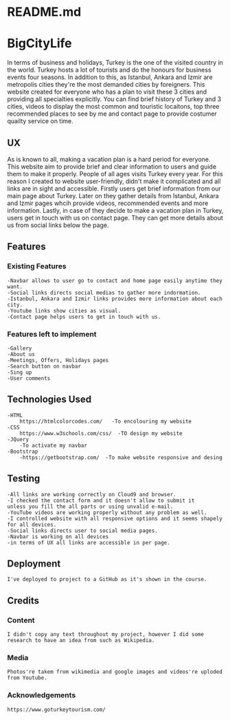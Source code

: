 # README.md
# BigCityLife

In terms of business and holidays, Turkey is the one of the visited country in the world. Turkey hosts a lot of tourists and do the honours for business
events four seasons. In addition to this, as Istanbul, Ankara and Izmir are metropolis cities they're the most demanded cities by foreigners. This website 
created for everyone who has a plan to visit these 3 cities and providing all specialties explicitly. You can find brief history of Turkey and 3 cities, videos to display the most common and 
touristic locaitons, top three recommended places to see by me and contact page to provide costumer quailty service on time.

## UX

 As is known to all, making a vacation plan is a hard period for everyone. This website aim to provide brief and clear information 
 to users and guide them to make it properly. People of all ages visits Turkey every year. For this reason I created to website user-friendly, didn't make it complicated
 and all links are in sight and accessible. Firstly users get brief information from our main page about Turkey. Later on they gather details from Istanbul, Ankara and Izmir pages whcih provide videos, recommended events and more information.
 Lastly, in case of they decide to make a vacation plan in Turkey, users get in touch with us on contact page. They can get more details about us from social links below the page.
 

## Features

### Existing Features
    -Navbar allows to user go to contact and home page easily anytime they want.
    -Social links directs social medias to gather more indormation.
    -Istanbul, Ankara and Izmir links provides more information about each city.
    -Youtube links show cities as visual.
    -Contact page helps users to get in touch with us.
    
### Features left to implement

    -Gallery
    -About us 
    -Meetings, Offers, Holidays pages
    -Search button on navbar
    -Sing up
    -User comments

## Technologies Used
    -HTML  
        https://htmlcolorcodes.com/   -To encolouring my website
    -CSS
        https://www.w3schools.com/css/  -TO design my website
    -JQuery
        -To activate my navbar
    -Bootstrap
        -https://getbootstrap.com/  -To make website responsive and desing
        

## Testing
    -All links are working correctly on Cloud9 and browser.
    -I checked the contact form and it doesn't allow to submit it 
    unless you fill the all parts or using unvalid e-mail. 
    -YouTube videos are working properly without any problem as well.
    -I controlled website with all responsive options and it seems shapely for all devices.
    -Social links directs user to social media pages.
    -Navbar is working on all devices
    -in terms of UX all links are accessible in per page.
    
    
## Deployment

    I've deployed to project to a GitHub as it's shown in the course.
    
## Credits

### Content
    I didn't copy any text throughout my project, however I did some research to have an idea from such as Wikipedia.

### Media 

    Photos're takem from wikimedia and google images and videos're uploded from Youtube.
    
### Acknowledgements

    https://www.goturkeytourism.com/
